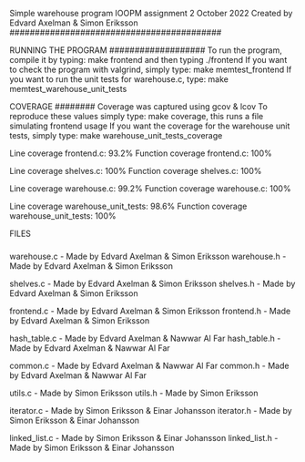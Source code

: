 Simple warehouse program 
IOOPM assignment 2
October 2022
Created by Edvard Axelman & Simon Eriksson
##########################################


RUNNING THE PROGRAM
###################
To run the program, compile it by typing: make frontend and then typing ./frontend
If you want to check the program with valgrind, simply type: make memtest_frontend
If you want to run the unit tests for warehouse.c, type: make memtest_warehouse_unit_tests


COVERAGE
########
Coverage was captured using gcov & lcov 
To reproduce these values simply type: make coverage, this runs a file simulating frontend usage
If you want the coverage for the warehouse unit tests, simply type: make warehouse_unit_tests_coverage

Line coverage frontend.c: 93.2%
Function coverage frontend.c: 100%

Line coverage shelves.c: 100%
Function coverage shelves.c: 100%

Line coverage warehouse.c: 99.2%
Function coverage warehouse.c: 100%

Line coverage warehouse_unit_tests: 98.6%
Function coverage warehouse_unit_tests: 100%


FILES
#####
warehouse.c - Made by Edvard Axelman & Simon Eriksson
warehouse.h - Made by Edvard Axelman & Simon Eriksson

shelves.c - Made by Edvard Axelman & Simon Eriksson
shelves.h - Made by Edvard Axelman & Simon Eriksson

frontend.c - Made by Edvard Axelman & Simon Eriksson
frontend.h - Made by Edvard Axelman & Simon Eriksson

hash_table.c - Made by Edvard Axelman & Nawwar Al Far
hash_table.h - Made by Edvard Axelman & Nawwar Al Far

common.c - Made by Edvard Axelman & Nawwar Al Far
common.h - Made by Edvard Axelman & Nawwar Al Far

utils.c - Made by Simon Eriksson 
utils.h - Made by Simon Eriksson

iterator.c - Made by Simon Eriksson & Einar Johansson
iterator.h - Made by Simon Eriksson & Einar Johansson

linked_list.c - Made by Simon Eriksson & Einar Johansson
linked_list.h - Made by Simon Eriksson & Einar Johansson

